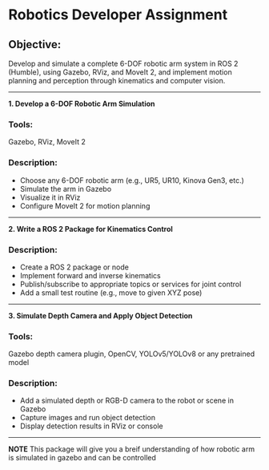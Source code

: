 # Robotics Developer Assignment

## Objective:
Develop and simulate a complete 6-DOF robotic arm system in ROS 2 (Humble), using Gazebo, RViz, and
MoveIt 2, and implement motion planning and perception through kinematics and computer vision.

---

**1. Develop a 6-DOF Robotic Arm Simulation**

### Tools: 
Gazebo, RViz, MoveIt 2
### Description:
- Choose any 6-DOF robotic arm (e.g., UR5, UR10, Kinova Gen3, etc.)
- Simulate the arm in Gazebo
- Visualize it in RViz
- Configure MoveIt 2 for motion planning

---

**2. Write a ROS 2 Package for Kinematics Control**

### Description:
- Create a ROS 2 package or node
- Implement forward and inverse kinematics
- Publish/subscribe to appropriate topics or services for joint control
- Add a small test routine (e.g., move to given XYZ pose)

---
**3. Simulate Depth Camera and Apply Object Detection**

### Tools: 
Gazebo depth camera plugin, OpenCV, YOLOv5/YOLOv8 or any pretrained model
### Description:
- Add a simulated depth or RGB-D camera to the robot or scene in Gazebo
- Capture images and run object detection
- Display detection results in RViz or console

---
**NOTE**
    This package will give you a breif understanding of how robotic arm is simulated in gazebo and can be controlled 